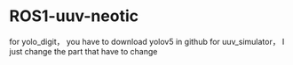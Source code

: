 # ROS1-uuv-neotic
for yolo_digit， you have to download yolov5 in github
for uuv_simulator， I just change the part that have to change
